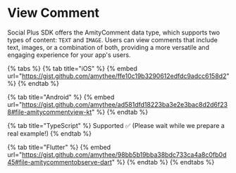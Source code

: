 # View Comment

Social Plus SDK offers the AmityComment data type, which supports two types of content: `TEXT` and `IMAGE`. Users can view comments that include text, images, or a combination of both, providing a more versatile and engaging experience for your app's users.&#x20;

{% tabs %}
{% tab title="iOS" %}
{% embed url="https://gist.github.com/amythee/ffe10c19b3290612edfdc9adcc6158d2" %}
{% endtab %}

{% tab title="Android" %}
{% embed url="https://gist.github.com/amythee/ad581dfd18223ba3e2e3bac8d2d6f238#file-amitycommentview-kt" %}
{% endtab %}

{% tab title="TypeScript" %}
Supported ✅ (Please wait while we prepare a real example!)
{% endtab %}

{% tab title="Flutter" %}
{% embed url="https://gist.github.com/amythee/98bb5b19bba38bdc733ca4a8c0fb0d45#file-amitycommentobserve-dart" %}
{% endtab %}
{% endtabs %}
